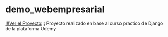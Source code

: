# demo_webempresarial
[!!!Ver el Proyecto¡¡¡](https://demo-webempresarial.herokuapp.com/)
Proyecto realizado en base al curso practico de Django de la plataforma Udemy
